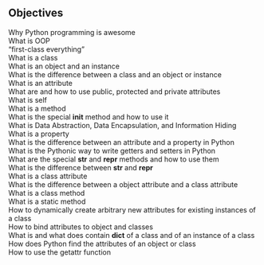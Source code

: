 ## Objectives
Why Python programming is awesome
<br>
What is OOP
<br>
“first-class everything”
<br>
What is a class
<br>
What is an object and an instance
<br>
What is the difference between a class and an object or instance
<br>
What is an attribute
<br>
What are and how to use public, protected and private attributes
<br>
What is self
<br>
What is a method
<br>
What is the special __init__ method and how to use it
<br>
What is Data Abstraction, Data Encapsulation, and Information Hiding
<br>
What is a property
<br>
What is the difference between an attribute and a property in Python
<br>
What is the Pythonic way to write getters and setters in Python
<br>
What are the special __str__ and __repr__ methods and how to use them
<br>
What is the difference between __str__ and __repr__
<br>
What is a class attribute
<br>
What is the difference between a object attribute and a class attribute
<br>
What is a class method
<br>
What is a static method
<br>
How to dynamically create arbitrary new attributes for existing instances of a class
<br>
How to bind attributes to object and classes
<br>
What is and what does contain __dict__ of a class and of an instance of a class
<br>
How does Python find the attributes of an object or class
<br>
How to use the getattr function